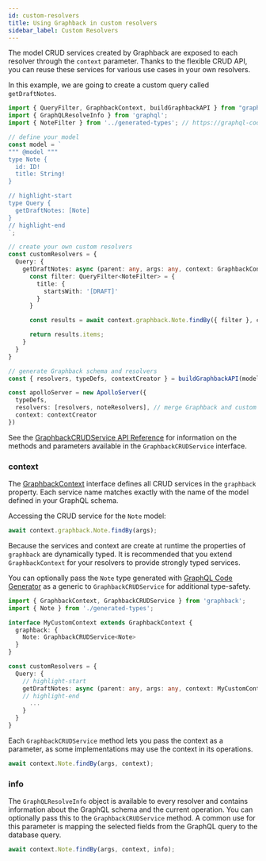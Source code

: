 ```yaml
---
id: custom-resolvers 
title: Using Graphback in custom resolvers 
sidebar_label: Custom Resolvers
---
```


The model CRUD services created by Graphback are exposed to each resolver through the `context` parameter. Thanks to the flexible CRUD API, you can reuse these services for various use cases in your own resolvers.

In this example, we are going to create a custom query called `getDraftNotes`.

```typescript
import { QueryFilter, GraphbackContext, buildGraphbackAPI } from "graphback";
import { GraphQLResolveInfo } from 'graphql';
import { NoteFilter } from '../generated-types'; // https://graphql-code-generator.com

// define your model
const model = `
""" @model """
type Note {
  id: ID!
  title: String!
}

// highlight-start
type Query {
  getDraftNotes: [Note]
}
// highlight-end
`;

// create your own custom resolvers
const customResolvers = {
  Query: {
    getDraftNotes: async (parent: any, args: any, context: GraphbackContext, info: GraphQLResolveInfo) => {
      const filter: QueryFilter<NoteFilter> = {
        title: {
          startsWith: '[DRAFT]'
        }
      }

      const results = await context.graphback.Note.findBy({ filter }, context, info);

      return results.items;
    }
  }
}

// generate Graphback schema and resolvers
const { resolvers, typeDefs, contextCreator } = buildGraphbackAPI(model, { ... });

const apolloServer = new ApolloServer({
  typeDefs,
  resolvers: [resolvers, noteResolvers], // merge Graphback and custom resolvers
  context: contextCreator
})
```

See the [GraphbackCRUDService API Reference](../api/graphback-core/interfaces/_runtime_graphbackcrudservice_.graphbackcrudservice) for information on the methods and parameters available in the `GraphbackCRUDService` interface.

### context

The [GraphbackContext](../api/graphback-core/interfaces/_runtime_interfaces_.graphbackcontext) interface defines all CRUD services in the `graphback` property. Each service name matches exactly with the name of the model defined in your GraphQL schema.

Accessing the CRUD service for the `Note` model:

```ts
await context.graphback.Note.findBy(args);
```

Because the services and context are create at runtime the properties of `graphback` are dynamically typed. It is recommended that you extend `GraphbackContext` for your resolvers to provide strongly typed services.

You can optionally pass the `Note` type generated with [GraphQL Code Generator](https://graphql-code-generator.com/) as a generic to `GraphbackCRUDService` for additional type-safety.

```ts
import { GraphbackContext, GraphbackCRUDService } from 'graphback';
import { Note } from './generated-types';

interface MyCustomContext extends GraphbackContext {
  graphback: {
    Note: GraphbackCRUDService<Note>
  }
}

const customResolvers = {
  Query: {
    // highlight-start
    getDraftNotes: async (parent: any, args: any, context: MyCustomContext, info: GraphQLResolveInfo) => {
    // highlight-end
      ...
    }
  }
}
```

Each `GraphbackCRUDService` method lets you pass the context as a parameter, as some implementations may use the context in its operations.

```ts
await context.Note.findBy(args, context);
```

### info

The `GraphQLResolveInfo` object is available to every resolver and contains information about the GraphQL schema and the current operation.
You can optionally pass this to the `GraphbackCRUDService` method. A common use for this parameter is mapping the selected fields from the GraphQL query to the database query. 

```ts
await context.Note.findBy(args, context, info);
```